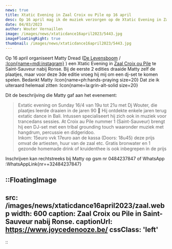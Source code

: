 ```yaml
--- 
news: true
title: Xtatic Evening in Zaal Croix ou Pile op 16 april
desc: Op 16 april mag ik de muziek verzorgen op de Xtatic Evening in Zaal "Croix ou pile" nabij Ronse. Kom jij ook mee dansen?
date: 04/03/2023
author: Wouter Vernaillen
image: /images/news/xtaticdance16april2023/5443.jpg
imageFloatingRight: true
thumbnail: /images/news/xtaticdance16april2023/5443.jpg
---
```


Op 16 april organiseert Matty Dread ([De Levensboom](https://www.levensboomtherapie.be/) / [:Icon{name=mdi:instagram}](https://www.instagram.com/lifetreetherapy/) ) een Xtatic Evening in [Zaal Croix ou Pile](https://www.joycedenooze.be/) te Saint-Sauveur nabij Ronse.
Bij de eerste 2 edities draaide Matty zelf de plaatjes, maar voor deze 3de editie vroeg hij mij om een dj-set te komen spelen. Bedankt Matty :Icon{name=ph:hands-praying size=20} Dat zie ik uiteraard helemaal zitten :Icon{name=la:grin-alt-solid size=20}

Dit de beschrijving die Matty gaf aan het evenement:

> Extatic evening on Sunday 16/4 van 19u tot 21u met Dj Wouter, die plaatjes leerde draaien in de jaren 90 📀 
> Hij ontdekte enkele jaren terug extatic dance in Bali. Intussen specialiseert hij zich ook in muziek voor trancedans sessies. 
> At Croix au Pile nummer 1 (Saint-Sauveur) brengt hij een DJ-set met een tribal grounding touch waaronder muziek met hangdrum, percussie en didgeridoo.    
> Inkom: 15euro vvk 17euro aan de kassa (Doors: 18u45)
deze prijs omvat de artiesten, huur van de zaal etc. Gratis bronwater en 1 gezonde homemade drink of kruidenthee is ook inbegrepen in de prijs

Inschrijven kan rechtstreeks bij Matty op gsm nr 0484237847 of WhatsApp :WhatsAppLink{nr=+32484237847}

::FloatingImage
---
src: /images/news/xtaticdance16april2023/zaal.webp
width: 600
caption: Zaal Croix ou Pile in Saint-Sauveur nabij Ronse.
captionUrl: https://www.joycedenooze.be/
cssClass: 'left'
---
::
